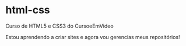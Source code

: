 # html-css
 Curso de HTML5 e CSS3 do CursoeEmVideo

 Estou aprendendo a criar sites e agora vou gerencias meus repositórios!

